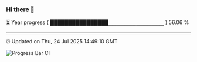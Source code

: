 ### Hi there 👋

⏳ Year progress { ████████████████▁▁▁▁▁▁▁▁▁▁▁▁▁▁ } 56.06 %

---

⏰ Updated on Thu, 24 Jul 2025 14:49:10 GMT

![Progress Bar CI](https://github.com/IshwaranRudhara/GIT-ACTION/workflows/Progress%20Bar%20CI/badge.svg)
